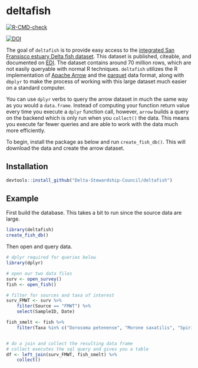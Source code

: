 
# deltafish

<!-- badges: start -->
  [![R-CMD-check](https://github.com/Delta-Stewardship-Council/deltafish/workflows/R-CMD-check/badge.svg)](https://github.com/Delta-Stewardship-Council/deltafish/actions)
  
  [![DOI](https://zenodo.org/badge/DOI/10.5281/zenodo.6484440.svg)](https://doi.org/10.5281/zenodo.6484440)
<!-- badges: end -->

The goal of `deltafish` is to provide easy access to the [integrated San Fransisco estuary Delta fish dataset](https://portal.edirepository.org/nis/mapbrowse?scope=edi&identifier=1075&revision=1). This dataset is published, citeable, and documented on [EDI](https://portal.edirepository.org/nis/mapbrowse?scope=edi&identifier=1075&revision=1). The dataset contains around 70 million rows, which are not easily queryable with normal R techniques. `deltafish` utilizes the R implementation of [Apache Arrow](https://arrow.apache.org/docs/r/) and the [parquet](https://parquet.apache.org/documentation/latest/) data format, along with `dbplyr` to make the process of working with this large dataset much easier on a standard computer. 

You can use `dplyr` verbs to query the arrow dataset in much the same way as you would a `data.frame`. Instead of computing your function return value every time you execute a `dplyr` function call, however, `arrow` builds a query on the backend which is only run when you `collect()` the data. This means you execute far fewer queries and are able to work with the data much more efficiently.

To begin, install the package as below and run `create_fish_db()`. This will download the data and create the arrow dataset.

## Installation

``` r
devtools::install_github("Delta-Stewardship-Council/deltafish")
```

## Example

First build the database. This takes a bit to run since the source data are large.

``` r
library(deltafish)
create_fish_db()
```

Then open and query data.

```r
# dplyr required for queries below
library(dplyr)

# open our two data files
surv <- open_survey()
fish <- open_fish()

# filter for sources and taxa of interest
surv_FMWT <- surv %>% 
    filter(Source == "FMWT") %>% 
    select(SampleID, Date)

fish_smelt <- fish %>% 
    filter(Taxa %in% c("Dorosoma petenense", "Morone saxatilis", "Spirinchus thaleichthys"))


# do a join and collect the resulting data frame
# collect executes the sql query and gives you a table
df <- left_join(surv_FMWT, fish_smelt) %>% 
    collect() 

```

